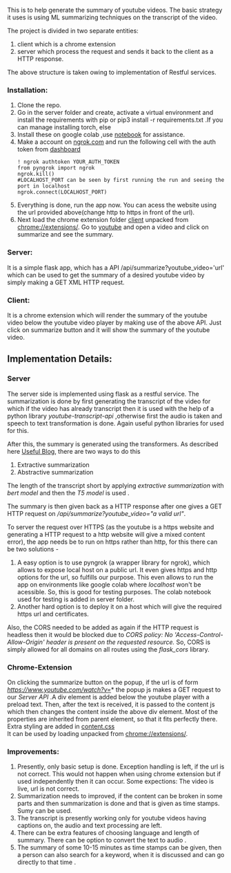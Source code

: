 This is to help generate the summary of youtube videos.
The basic strategy it uses is using ML summarizing techniques on the transcript of the video.

The project is divided in two separate entities: 
1. client which is a chrome extension
2. server which process the request and sends it back to the client as a HTTP response.

The above structure is taken owing to implementation of Restful services.

### Installation:
1. Clone the repo.
2. Go in the server folder and create, activate a virtual environment and install the requirements
   with pip or pip3 install -r requirements.txt .If you can manage installing torch, else
3. Install these on google colab ,use [notebook](/server/Youtube_transcript_summarizer.ipynb) for assistance.
4. Make a account on [ngrok.com](https://ngrok.com/) and run the following cell with the auth token from [dashboard](https://dashboard.ngrok.com/get-started/setup)
    ```
    ! ngrok authtoken YOUR_AUTH_TOKEN
    from pyngrok import ngrok
    ngrok.kill()
    #LOCALHOST_PORT can be seen by first running the run and seeing the port in localhost  
    ngrok.connect(LOCALHOST_PORT)
    ```
5. Everything is done, run the app now. You can acess the website using the url provided above(change http to https in front of the url).
6. Next load the chrome extension folder [client](/client) unpacked from [chrome://extensions/](chrome://extensions/).
   Go to [youtube](https://youtube.com/) and open a video and click on summarize and see the summary.

### Server:
It is a simple flask app, which has a API /api/summarize?youtube_video='url' which can be used to get the summary of a
desired youtube video by simply making a GET XML HTTP request.

### Client:
It is a chrome extension which will render the summary of the youtube video below the youtube video player by making
use of the above API. Just click on summarize button and it will show the summary of the youtube video.

## Implementation Details:
### Server
The server side is implemented using flask as a restful service.
The summarization is done by first generating the transcript of the video
for which if the video has already transcript then it is used with the help of a python
library *youtube-transcript-api* ,otherwise first the audio is taken and speech to text transformation is done.
Again useful python libraries for used for this.

After this, the summary is generated using the transformers. As described here [Useful Blog](https://www.thepythoncode.com/article/text-summarization-using-huggingface-transformers-python), there are two ways to do this
1. Extractive summarization
2. Abstractive summarization

The length of the transcript short by applying *extractive summarization* with *bert model* and then the *T5 model* is used .

The summary is then given back as a HTTP response after one gives a GET HTTP request on */api/summarize?youtube_video="a valid url"*.

To server the request over HTTPS (as the youtube is a https website and generating a HTTP request to a http website will give a mixed content error), the app needs be to run on https rather than http, for this there can be two solutions -

1. A easy option is to use pyngrok (a wrapper library for ngrok), which allows to expose local host on a public url.
   It even gives https and http options for the url, so fulfills our purpose. This even allows to run the app on 
   environments like google colab where *localhost* won't be acessible. So, this is good for testing purposes.
   The colab notebook used for testing is added in server folder.
2. Another hard option is to deploy it on a host which will give the required https url and certificates.

Also, the CORS needed to be added as again if the HTTP request is headless then it would be blocked due to *CORS policy: No 'Access-Control-Allow-Origin' header is present on the requested resource.* So, CORS is simply allowed for all domains on all routes using the *flask_cors* library.

### Chrome-Extension
On clicking the summarize button on the popup, if the url is of form *https://www.youtube.com/watch?v=** the popup js makes a GET request to our *Server API* .A div element is added below the youtube player with a preload text.
Then, after the text is received, it is passed to the content js which then changes the content inside the above div element. Most of the properties are inherited from parent element, so that it fits perfectly there. Extra styling are added in [content.css](/client/content.css) <br>
It can be used by loading unpacked from [chrome://extensions/](chrome://extensions/).

### Improvements:
1. Presently, only basic setup is done. Exception handling is left, if the url is not correct. 
   This would not happen when using chrome extension but if used independently then it can occur.
   Some expections: The video is live, url is not correct.
2. Summarization needs to improved, if the content can be broken in some parts 
   and then summarization is done and that is given as time stamps.
   Sumy can be used.
3. The transcript is presently working only for youtube videos having captions on, the audio and text processing are left.
4. There can be extra features of choosing language and length of summary. There can be option to convert the text 
   to audio . 
5. The summary of some 10-15 minutes as time stamps can be given, then a person can also search for a keyword, when it
   is discussed and can go directly to that time .

